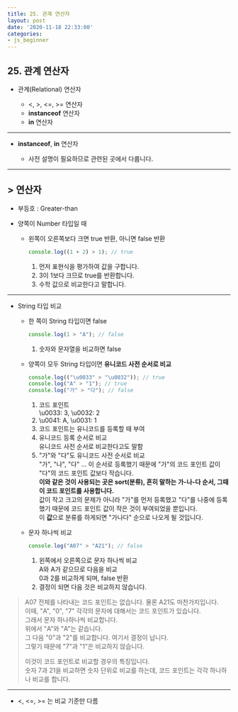 ```yaml
---
title: 25. 관계 연산자
layout: post
date: '2020-11-18 22:33:00'
categories:
- js_beginner
---
```


## 25. 관계 연산자

* 관계(Relational) 연산자

    * &lt;, &gt;, &lt;=, &gt;= 연산자
    * **instanceof** 연산자
    * **in** 연산자
    
---

* **instanceof**, **in** 연산자

    * 사전 설명이 필요하므로 관련된 곳에서 다룹니다.
    
---

## > 연산자

* 부등호 : Greater-than
* 양쪽이 Number 타입일 때

    * 왼쪽이 오른쪽보다 크면 true 반환, 아니면 false 반환
    
        ```javascript
        console.log((1 + 2) > 1); // true
        ```
        
        1. 먼저 표현식을 평가하여 값을 구합니다.
        2. 3이 1보다 크므로 true를 반환합니다.
        3. 수학 값으로 비교한다고 말합니다.
    
---

* String 타입 비교

    * 한 쪽이 String 타입이면 false
    
        ```javascript
        console.log(1 > "A"); // false
        ```
        
        1. 숫자와 문자열을 비교하면 false
    
    * 양쪽이 모두 String 타입이면 **유니코드 사전 순서로 비교**
    
        ```javascript
        console.log(("\u0033" > "\u0032")); // true
        console.log("A" > "1"); // true
        console.log("가" > "다"); // false
        ```
        
        1. 코드 포인트  
           \u0033: 3, \u0032: 2
        2. \u0041: A, \u0031: 1
        3. 코드 포인트는 유니코드를 등록할 때 부여
        4. 유니코드 등록 순서로 비교  
           유니코드 사전 순서로 비교한다고도 말함
        5. "가"와 "다"도 유니코드 사전 순서로 비교  
           "가", "나", "다" ... 이 순서로 등록했기 때문에 "가"의 코드 포인트 값이 "다"의 코드 포인트 값보다 작습니다.  
           **이와 같은 것이 사용되는 곳은 sort(분류), 흔히 말하는 가-나-다 순서, 그때 이 코드 포인트를 사용합니다.**  
           값이 작고 크고의 문제가 아니라 "가"를 먼저 등록했고 "다"를 나중에 등록했기 때문에 코드 포인트 값이 작은 것이 부여되었을 뿐입니다.  
           이 **값**으로 분류를 하게되면 "가나다" 순으로 나오게 될 것입니다.
    
    * 문자 하나씩 비교
    
        ```javascript
        console.log("A07" > "A21"); // false
        ```
        
        1. 왼쪽에서 오른쪽으로 문자 하나씩 비교  
           A와 A가 같으므로 다음을 비교  
           0과 2를 비교하게 되며, false 반환
        2. 결정이 되면 다음 것은 비교하지 않습니다.
        
>A07 전체를 나타내는 코드 포인트는 없습니다. 물론 A21도 마찬가지입니다.  
>이때, "A", "0", "7" 각각의 문자에 대해서는 코드 포인트가 있습니다.  
>그래서 문자 하나하나씩 비교합니다.  
>위에서 "A"와 "A"는 같습니다.  
>그 다음 "0"과 "2"를 비교합니다. 여기서 결정이 납니다.  
>그렇기 때문에 "7"과 "1"은 비교하지 않습니다.
>
>이것이 코드 포인트로 비교할 경우의 특징입니다.  
>숫자 7과 21을 비교하면 숫자 단위로 비교를 하는데, 코드 포인트는 각각 하나하나 비교를 합니다.
    
---

* &lt;, &lt;=, &gt;= 는 비교 기준만 다름